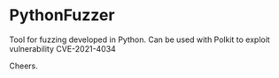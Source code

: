 # PythonFuzzer

Tool for fuzzing developed in Python.
Can be used with Polkit to exploit vulnerability CVE-2021-4034

Cheers.
